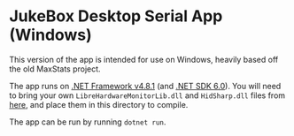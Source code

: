 # JukeBox Desktop Serial App (Windows)
This version of the app is intended for use on Windows, heavily based off the old MaxStats project.

The app runs on [.NET Framework v4.8.1](https://dotnet.microsoft.com/en-us/download/dotnet-framework) (and [.NET SDK 6.0](https://dotnet.microsoft.com/en-us/download/dotnet/6.0)). You will need to bring your own `LibreHardwareMonitorLib.dll` and `HidSharp.dll` files from [here](https://github.com/LibreHardwareMonitor/LibreHardwareMonitor), and place them in this directory to compile.

The app can be run by running `dotnet run`.

